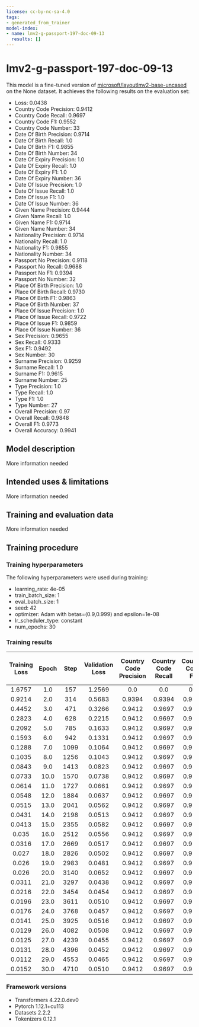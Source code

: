 ```yaml
---
license: cc-by-nc-sa-4.0
tags:
- generated_from_trainer
model-index:
- name: lmv2-g-passport-197-doc-09-13
  results: []
---
```


<!-- This model card has been generated automatically according to the information the Trainer had access to. You
should probably proofread and complete it, then remove this comment. -->

# lmv2-g-passport-197-doc-09-13

This model is a fine-tuned version of [microsoft/layoutlmv2-base-uncased](https://huggingface.co/microsoft/layoutlmv2-base-uncased) on the None dataset.
It achieves the following results on the evaluation set:
- Loss: 0.0438
- Country Code Precision: 0.9412
- Country Code Recall: 0.9697
- Country Code F1: 0.9552
- Country Code Number: 33
- Date Of Birth Precision: 0.9714
- Date Of Birth Recall: 1.0
- Date Of Birth F1: 0.9855
- Date Of Birth Number: 34
- Date Of Expiry Precision: 1.0
- Date Of Expiry Recall: 1.0
- Date Of Expiry F1: 1.0
- Date Of Expiry Number: 36
- Date Of Issue Precision: 1.0
- Date Of Issue Recall: 1.0
- Date Of Issue F1: 1.0
- Date Of Issue Number: 36
- Given Name Precision: 0.9444
- Given Name Recall: 1.0
- Given Name F1: 0.9714
- Given Name Number: 34
- Nationality Precision: 0.9714
- Nationality Recall: 1.0
- Nationality F1: 0.9855
- Nationality Number: 34
- Passport No Precision: 0.9118
- Passport No Recall: 0.9688
- Passport No F1: 0.9394
- Passport No Number: 32
- Place Of Birth Precision: 1.0
- Place Of Birth Recall: 0.9730
- Place Of Birth F1: 0.9863
- Place Of Birth Number: 37
- Place Of Issue Precision: 1.0
- Place Of Issue Recall: 0.9722
- Place Of Issue F1: 0.9859
- Place Of Issue Number: 36
- Sex Precision: 0.9655
- Sex Recall: 0.9333
- Sex F1: 0.9492
- Sex Number: 30
- Surname Precision: 0.9259
- Surname Recall: 1.0
- Surname F1: 0.9615
- Surname Number: 25
- Type Precision: 1.0
- Type Recall: 1.0
- Type F1: 1.0
- Type Number: 27
- Overall Precision: 0.97
- Overall Recall: 0.9848
- Overall F1: 0.9773
- Overall Accuracy: 0.9941

## Model description

More information needed

## Intended uses & limitations

More information needed

## Training and evaluation data

More information needed

## Training procedure

### Training hyperparameters

The following hyperparameters were used during training:
- learning_rate: 4e-05
- train_batch_size: 1
- eval_batch_size: 1
- seed: 42
- optimizer: Adam with betas=(0.9,0.999) and epsilon=1e-08
- lr_scheduler_type: constant
- num_epochs: 30

### Training results

| Training Loss | Epoch | Step | Validation Loss | Country Code Precision | Country Code Recall | Country Code F1 | Country Code Number | Date Of Birth Precision | Date Of Birth Recall | Date Of Birth F1 | Date Of Birth Number | Date Of Expiry Precision | Date Of Expiry Recall | Date Of Expiry F1 | Date Of Expiry Number | Date Of Issue Precision | Date Of Issue Recall | Date Of Issue F1 | Date Of Issue Number | Given Name Precision | Given Name Recall | Given Name F1 | Given Name Number | Nationality Precision | Nationality Recall | Nationality F1 | Nationality Number | Passport No Precision | Passport No Recall | Passport No F1 | Passport No Number | Place Of Birth Precision | Place Of Birth Recall | Place Of Birth F1 | Place Of Birth Number | Place Of Issue Precision | Place Of Issue Recall | Place Of Issue F1 | Place Of Issue Number | Sex Precision | Sex Recall | Sex F1 | Sex Number | Surname Precision | Surname Recall | Surname F1 | Surname Number | Type Precision | Type Recall | Type F1 | Type Number | Overall Precision | Overall Recall | Overall F1 | Overall Accuracy |
|:-------------:|:-----:|:----:|:---------------:|:----------------------:|:-------------------:|:---------------:|:-------------------:|:-----------------------:|:--------------------:|:----------------:|:--------------------:|:------------------------:|:---------------------:|:-----------------:|:---------------------:|:-----------------------:|:--------------------:|:----------------:|:--------------------:|:--------------------:|:-----------------:|:-------------:|:-----------------:|:---------------------:|:------------------:|:--------------:|:------------------:|:---------------------:|:------------------:|:--------------:|:------------------:|:------------------------:|:---------------------:|:-----------------:|:---------------------:|:------------------------:|:---------------------:|:-----------------:|:---------------------:|:-------------:|:----------:|:------:|:----------:|:-----------------:|:--------------:|:----------:|:--------------:|:--------------:|:-----------:|:-------:|:-----------:|:-----------------:|:--------------:|:----------:|:----------------:|
| 1.6757        | 1.0   | 157  | 1.2569          | 0.0                    | 0.0                 | 0.0             | 33                  | 0.0                     | 0.0                  | 0.0              | 34                   | 0.2466                   | 1.0                   | 0.3956            | 36                    | 0.0                     | 0.0                  | 0.0              | 36                   | 0.0                  | 0.0               | 0.0           | 34                | 0.0                   | 0.0                | 0.0            | 34                 | 0.0                   | 0.0                | 0.0            | 32                 | 0.0                      | 0.0                   | 0.0               | 37                    | 0.0                      | 0.0                   | 0.0               | 36                    | 0.0           | 0.0        | 0.0    | 30         | 0.0               | 0.0            | 0.0        | 25             | 0.0            | 0.0         | 0.0     | 27          | 0.2466            | 0.0914         | 0.1333     | 0.8446           |
| 0.9214        | 2.0   | 314  | 0.5683          | 0.9394                 | 0.9394              | 0.9394          | 33                  | 0.9714                  | 1.0                  | 0.9855           | 34                   | 1.0                      | 1.0                   | 1.0               | 36                    | 1.0                     | 1.0                  | 1.0              | 36                   | 0.5625               | 0.5294            | 0.5455        | 34                | 0.9714                | 1.0                | 0.9855         | 34                 | 0.6098                | 0.7812             | 0.6849         | 32                 | 0.9394                   | 0.8378                | 0.8857            | 37                    | 0.8293                   | 0.9444                | 0.8831            | 36                    | 1.0           | 0.9333     | 0.9655 | 30         | 0.6129            | 0.76           | 0.6786     | 25             | 1.0            | 0.8889      | 0.9412  | 27          | 0.8642            | 0.8883         | 0.8761     | 0.9777           |
| 0.4452        | 3.0   | 471  | 0.3266          | 0.9412                 | 0.9697              | 0.9552          | 33                  | 0.9714                  | 1.0                  | 0.9855           | 34                   | 1.0                      | 1.0                   | 1.0               | 36                    | 1.0                     | 1.0                  | 1.0              | 36                   | 0.5556               | 0.4412            | 0.4918        | 34                | 0.9714                | 1.0                | 0.9855         | 34                 | 0.625                 | 0.7812             | 0.6944         | 32                 | 1.0                      | 0.8108                | 0.8955            | 37                    | 0.7556                   | 0.9444                | 0.8395            | 36                    | 0.9655        | 0.9333     | 0.9492 | 30         | 0.5556            | 0.8            | 0.6557     | 25             | 1.0            | 0.7037      | 0.8261  | 27          | 0.8532            | 0.8706         | 0.8618     | 0.9784           |
| 0.2823        | 4.0   | 628  | 0.2215          | 0.9412                 | 0.9697              | 0.9552          | 33                  | 0.9714                  | 1.0                  | 0.9855           | 34                   | 1.0                      | 1.0                   | 1.0               | 36                    | 1.0                     | 1.0                  | 1.0              | 36                   | 0.75                 | 0.8824            | 0.8108        | 34                | 0.9714                | 1.0                | 0.9855         | 34                 | 0.9118                | 0.9688             | 0.9394         | 32                 | 1.0                      | 0.8378                | 0.9118            | 37                    | 0.9459                   | 0.9722                | 0.9589            | 36                    | 0.9333        | 0.9333     | 0.9333 | 30         | 0.75              | 0.96           | 0.8421     | 25             | 1.0            | 0.9630      | 0.9811  | 27          | 0.9286            | 0.9569         | 0.9425     | 0.9885           |
| 0.2092        | 5.0   | 785  | 0.1633          | 0.9412                 | 0.9697              | 0.9552          | 33                  | 0.9714                  | 1.0                  | 0.9855           | 34                   | 1.0                      | 1.0                   | 1.0               | 36                    | 1.0                     | 1.0                  | 1.0              | 36                   | 0.8889               | 0.9412            | 0.9143        | 34                | 0.9714                | 1.0                | 0.9855         | 34                 | 0.8857                | 0.9688             | 0.9254         | 32                 | 1.0                      | 0.8649                | 0.9275            | 37                    | 0.8974                   | 0.9722                | 0.9333            | 36                    | 1.0           | 0.9333     | 0.9655 | 30         | 0.8889            | 0.96           | 0.9231     | 25             | 1.0            | 1.0         | 1.0     | 27          | 0.9525            | 0.9670         | 0.9597     | 0.9918           |
| 0.1593        | 6.0   | 942  | 0.1331          | 0.9412                 | 0.9697              | 0.9552          | 33                  | 0.9714                  | 1.0                  | 0.9855           | 34                   | 1.0                      | 1.0                   | 1.0               | 36                    | 0.9730                  | 1.0                  | 0.9863           | 36                   | 0.8857               | 0.9118            | 0.8986        | 34                | 0.9714                | 1.0                | 0.9855         | 34                 | 0.9118                | 0.9688             | 0.9394         | 32                 | 0.9722                   | 0.9459                | 0.9589            | 37                    | 0.9722                   | 0.9722                | 0.9722            | 36                    | 1.0           | 0.9        | 0.9474 | 30         | 0.8571            | 0.96           | 0.9057     | 25             | 1.0            | 0.9630      | 0.9811  | 27          | 0.9549            | 0.9670         | 0.9609     | 0.9908           |
| 0.1288        | 7.0   | 1099 | 0.1064          | 0.9412                 | 0.9697              | 0.9552          | 33                  | 0.9714                  | 1.0                  | 0.9855           | 34                   | 1.0                      | 1.0                   | 1.0               | 36                    | 1.0                     | 1.0                  | 1.0              | 36                   | 0.9444               | 1.0               | 0.9714        | 34                | 0.9714                | 1.0                | 0.9855         | 34                 | 0.9118                | 0.9688             | 0.9394         | 32                 | 1.0                      | 0.9730                | 0.9863            | 37                    | 1.0                      | 0.9722                | 0.9859            | 36                    | 1.0           | 0.9333     | 0.9655 | 30         | 0.92              | 0.92           | 0.92       | 25             | 1.0            | 1.0         | 1.0     | 27          | 0.9723            | 0.9797         | 0.9760     | 0.9941           |
| 0.1035        | 8.0   | 1256 | 0.1043          | 0.9412                 | 0.9697              | 0.9552          | 33                  | 0.9714                  | 1.0                  | 0.9855           | 34                   | 1.0                      | 1.0                   | 1.0               | 36                    | 1.0                     | 1.0                  | 1.0              | 36                   | 0.9706               | 0.9706            | 0.9706        | 34                | 0.9714                | 1.0                | 0.9855         | 34                 | 0.9118                | 0.9688             | 0.9394         | 32                 | 0.9231                   | 0.9730                | 0.9474            | 37                    | 0.75                     | 1.0                   | 0.8571            | 36                    | 0.9032        | 0.9333     | 0.9180 | 30         | 0.6486            | 0.96           | 0.7742     | 25             | 1.0            | 1.0         | 1.0     | 27          | 0.9085            | 0.9822         | 0.9439     | 0.9856           |
| 0.0843        | 9.0   | 1413 | 0.0823          | 0.9412                 | 0.9697              | 0.9552          | 33                  | 0.9714                  | 1.0                  | 0.9855           | 34                   | 1.0                      | 1.0                   | 1.0               | 36                    | 1.0                     | 1.0                  | 1.0              | 36                   | 0.9143               | 0.9412            | 0.9275        | 34                | 0.9714                | 1.0                | 0.9855         | 34                 | 0.9394                | 0.9688             | 0.9538         | 32                 | 0.9032                   | 0.7568                | 0.8235            | 37                    | 0.9211                   | 0.9722                | 0.9459            | 36                    | 0.9655        | 0.9333     | 0.9492 | 30         | 0.7059            | 0.96           | 0.8136     | 25             | 1.0            | 1.0         | 1.0     | 27          | 0.9355            | 0.9569         | 0.9460     | 0.9905           |
| 0.0733        | 10.0  | 1570 | 0.0738          | 0.9412                 | 0.9697              | 0.9552          | 33                  | 0.9714                  | 1.0                  | 0.9855           | 34                   | 1.0                      | 1.0                   | 1.0               | 36                    | 1.0                     | 1.0                  | 1.0              | 36                   | 0.9714               | 1.0               | 0.9855        | 34                | 0.9714                | 1.0                | 0.9855         | 34                 | 0.9118                | 0.9688             | 0.9394         | 32                 | 0.9459                   | 0.9459                | 0.9459            | 37                    | 1.0                      | 0.9444                | 0.9714            | 36                    | 0.8485        | 0.9333     | 0.8889 | 30         | 0.8333            | 1.0            | 0.9091     | 25             | 0.9643         | 1.0         | 0.9818  | 27          | 0.9484            | 0.9797         | 0.9638     | 0.9911           |
| 0.0614        | 11.0  | 1727 | 0.0661          | 0.9412                 | 0.9697              | 0.9552          | 33                  | 0.9714                  | 1.0                  | 0.9855           | 34                   | 1.0                      | 1.0                   | 1.0               | 36                    | 1.0                     | 1.0                  | 1.0              | 36                   | 0.9714               | 1.0               | 0.9855        | 34                | 0.9714                | 1.0                | 0.9855         | 34                 | 0.9118                | 0.9688             | 0.9394         | 32                 | 0.9459                   | 0.9459                | 0.9459            | 37                    | 1.0                      | 0.9722                | 0.9859            | 36                    | 0.9655        | 0.9333     | 0.9492 | 30         | 0.9231            | 0.96           | 0.9412     | 25             | 1.0            | 0.9630      | 0.9811  | 27          | 0.9673            | 0.9772         | 0.9722     | 0.9934           |
| 0.0548        | 12.0  | 1884 | 0.0637          | 0.9412                 | 0.9697              | 0.9552          | 33                  | 0.9714                  | 1.0                  | 0.9855           | 34                   | 1.0                      | 1.0                   | 1.0               | 36                    | 0.9730                  | 1.0                  | 0.9863           | 36                   | 0.9167               | 0.9706            | 0.9429        | 34                | 0.9714                | 1.0                | 0.9855         | 34                 | 0.9118                | 0.9688             | 0.9394         | 32                 | 0.9459                   | 0.9459                | 0.9459            | 37                    | 1.0                      | 0.9722                | 0.9859            | 36                    | 0.875         | 0.9333     | 0.9032 | 30         | 0.9259            | 1.0            | 0.9615     | 25             | 0.9643         | 1.0         | 0.9818  | 27          | 0.9507            | 0.9797         | 0.965      | 0.9921           |
| 0.0515        | 13.0  | 2041 | 0.0562          | 0.9412                 | 0.9697              | 0.9552          | 33                  | 0.9714                  | 1.0                  | 0.9855           | 34                   | 1.0                      | 1.0                   | 1.0               | 36                    | 1.0                     | 1.0                  | 1.0              | 36                   | 0.9714               | 1.0               | 0.9855        | 34                | 0.9714                | 1.0                | 0.9855         | 34                 | 0.9118                | 0.9688             | 0.9394         | 32                 | 0.9730                   | 0.9730                | 0.9730            | 37                    | 1.0                      | 1.0                   | 1.0               | 36                    | 0.9333        | 0.9333     | 0.9333 | 30         | 0.8621            | 1.0            | 0.9259     | 25             | 0.9643         | 1.0         | 0.9818  | 27          | 0.9605            | 0.9873         | 0.9737     | 0.9931           |
| 0.0431        | 14.0  | 2198 | 0.0513          | 0.9412                 | 0.9697              | 0.9552          | 33                  | 0.9714                  | 1.0                  | 0.9855           | 34                   | 1.0                      | 1.0                   | 1.0               | 36                    | 1.0                     | 1.0                  | 1.0              | 36                   | 0.9444               | 1.0               | 0.9714        | 34                | 0.9714                | 1.0                | 0.9855         | 34                 | 0.9118                | 0.9688             | 0.9394         | 32                 | 1.0                      | 0.9730                | 0.9863            | 37                    | 1.0                      | 1.0                   | 1.0               | 36                    | 1.0           | 0.9333     | 0.9655 | 30         | 0.9231            | 0.96           | 0.9412     | 25             | 1.0            | 0.9630      | 0.9811  | 27          | 0.9724            | 0.9822         | 0.9773     | 0.9944           |
| 0.0413        | 15.0  | 2355 | 0.0582          | 0.9412                 | 0.9697              | 0.9552          | 33                  | 0.9706                  | 0.9706               | 0.9706           | 34                   | 0.9730                   | 1.0                   | 0.9863            | 36                    | 0.9730                  | 1.0                  | 0.9863           | 36                   | 0.9429               | 0.9706            | 0.9565        | 34                | 0.9714                | 1.0                | 0.9855         | 34                 | 0.9118                | 0.9688             | 0.9394         | 32                 | 1.0                      | 0.9730                | 0.9863            | 37                    | 1.0                      | 1.0                   | 1.0               | 36                    | 0.9655        | 0.9333     | 0.9492 | 30         | 0.8929            | 1.0            | 0.9434     | 25             | 1.0            | 1.0         | 1.0     | 27          | 0.9627            | 0.9822         | 0.9724     | 0.9934           |
| 0.035         | 16.0  | 2512 | 0.0556          | 0.9412                 | 0.9697              | 0.9552          | 33                  | 0.9714                  | 1.0                  | 0.9855           | 34                   | 1.0                      | 1.0                   | 1.0               | 36                    | 1.0                     | 0.9722               | 0.9859           | 36                   | 0.8857               | 0.9118            | 0.8986        | 34                | 0.9714                | 1.0                | 0.9855         | 34                 | 0.9118                | 0.9688             | 0.9394         | 32                 | 0.9730                   | 0.9730                | 0.9730            | 37                    | 1.0                      | 0.9722                | 0.9859            | 36                    | 0.9333        | 0.9333     | 0.9333 | 30         | 0.8621            | 1.0            | 0.9259     | 25             | 1.0            | 1.0         | 1.0     | 27          | 0.9552            | 0.9746         | 0.9648     | 0.9915           |
| 0.0316        | 17.0  | 2669 | 0.0517          | 0.9412                 | 0.9697              | 0.9552          | 33                  | 0.9714                  | 1.0                  | 0.9855           | 34                   | 1.0                      | 1.0                   | 1.0               | 36                    | 1.0                     | 1.0                  | 1.0              | 36                   | 0.9167               | 0.9706            | 0.9429        | 34                | 0.9714                | 1.0                | 0.9855         | 34                 | 0.9118                | 0.9688             | 0.9394         | 32                 | 1.0                      | 0.9730                | 0.9863            | 37                    | 1.0                      | 0.9722                | 0.9859            | 36                    | 0.875         | 0.9333     | 0.9032 | 30         | 0.8929            | 1.0            | 0.9434     | 25             | 1.0            | 1.0         | 1.0     | 27          | 0.9579            | 0.9822         | 0.9699     | 0.9928           |
| 0.027         | 18.0  | 2826 | 0.0502          | 0.9412                 | 0.9697              | 0.9552          | 33                  | 0.9714                  | 1.0                  | 0.9855           | 34                   | 0.9730                   | 1.0                   | 0.9863            | 36                    | 1.0                     | 1.0                  | 1.0              | 36                   | 0.9444               | 1.0               | 0.9714        | 34                | 0.9714                | 1.0                | 0.9855         | 34                 | 0.9118                | 0.9688             | 0.9394         | 32                 | 1.0                      | 0.9730                | 0.9863            | 37                    | 1.0                      | 0.9722                | 0.9859            | 36                    | 0.9032        | 0.9333     | 0.9180 | 30         | 0.9259            | 1.0            | 0.9615     | 25             | 1.0            | 1.0         | 1.0     | 27          | 0.9628            | 0.9848         | 0.9737     | 0.9931           |
| 0.026         | 19.0  | 2983 | 0.0481          | 0.9412                 | 0.9697              | 0.9552          | 33                  | 0.9714                  | 1.0                  | 0.9855           | 34                   | 1.0                      | 1.0                   | 1.0               | 36                    | 1.0                     | 1.0                  | 1.0              | 36                   | 0.9189               | 1.0               | 0.9577        | 34                | 0.9714                | 1.0                | 0.9855         | 34                 | 0.9118                | 0.9688             | 0.9394         | 32                 | 1.0                      | 0.9730                | 0.9863            | 37                    | 1.0                      | 1.0                   | 1.0               | 36                    | 0.9333        | 0.9333     | 0.9333 | 30         | 0.8333            | 1.0            | 0.9091     | 25             | 1.0            | 1.0         | 1.0     | 27          | 0.9581            | 0.9873         | 0.9725     | 0.9928           |
| 0.026         | 20.0  | 3140 | 0.0652          | 0.9412                 | 0.9697              | 0.9552          | 33                  | 0.9714                  | 1.0                  | 0.9855           | 34                   | 0.9730                   | 1.0                   | 0.9863            | 36                    | 1.0                     | 1.0                  | 1.0              | 36                   | 0.9714               | 1.0               | 0.9855        | 34                | 0.9714                | 1.0                | 0.9855         | 34                 | 0.8611                | 0.9688             | 0.9118         | 32                 | 0.9730                   | 0.9730                | 0.9730            | 37                    | 0.9730                   | 1.0                   | 0.9863            | 36                    | 0.8235        | 0.9333     | 0.8750 | 30         | 0.8333            | 1.0            | 0.9091     | 25             | 1.0            | 1.0         | 1.0     | 27          | 0.9419            | 0.9873         | 0.9641     | 0.9882           |
| 0.0311        | 21.0  | 3297 | 0.0438          | 0.9412                 | 0.9697              | 0.9552          | 33                  | 0.9714                  | 1.0                  | 0.9855           | 34                   | 1.0                      | 1.0                   | 1.0               | 36                    | 1.0                     | 1.0                  | 1.0              | 36                   | 0.9444               | 1.0               | 0.9714        | 34                | 0.9714                | 1.0                | 0.9855         | 34                 | 0.9118                | 0.9688             | 0.9394         | 32                 | 1.0                      | 0.9730                | 0.9863            | 37                    | 1.0                      | 0.9722                | 0.9859            | 36                    | 0.9655        | 0.9333     | 0.9492 | 30         | 0.9259            | 1.0            | 0.9615     | 25             | 1.0            | 1.0         | 1.0     | 27          | 0.97              | 0.9848         | 0.9773     | 0.9941           |
| 0.0216        | 22.0  | 3454 | 0.0454          | 0.9412                 | 0.9697              | 0.9552          | 33                  | 0.9714                  | 1.0                  | 0.9855           | 34                   | 1.0                      | 1.0                   | 1.0               | 36                    | 1.0                     | 1.0                  | 1.0              | 36                   | 0.9706               | 0.9706            | 0.9706        | 34                | 0.9714                | 1.0                | 0.9855         | 34                 | 0.9118                | 0.9688             | 0.9394         | 32                 | 1.0                      | 0.9730                | 0.9863            | 37                    | 1.0                      | 0.9722                | 0.9859            | 36                    | 0.9333        | 0.9333     | 0.9333 | 30         | 0.9259            | 1.0            | 0.9615     | 25             | 1.0            | 1.0         | 1.0     | 27          | 0.9699            | 0.9822         | 0.9760     | 0.9941           |
| 0.0196        | 23.0  | 3611 | 0.0510          | 0.9412                 | 0.9697              | 0.9552          | 33                  | 0.9714                  | 1.0                  | 0.9855           | 34                   | 1.0                      | 1.0                   | 1.0               | 36                    | 1.0                     | 1.0                  | 1.0              | 36                   | 0.9714               | 1.0               | 0.9855        | 34                | 0.9714                | 1.0                | 0.9855         | 34                 | 0.9118                | 0.9688             | 0.9394         | 32                 | 0.8718                   | 0.9189                | 0.8947            | 37                    | 1.0                      | 0.9722                | 0.9859            | 36                    | 0.9655        | 0.9333     | 0.9492 | 30         | 0.9259            | 1.0            | 0.9615     | 25             | 1.0            | 1.0         | 1.0     | 27          | 0.9602            | 0.9797         | 0.9698     | 0.9934           |
| 0.0176        | 24.0  | 3768 | 0.0457          | 0.9412                 | 0.9697              | 0.9552          | 33                  | 0.9714                  | 1.0                  | 0.9855           | 34                   | 1.0                      | 1.0                   | 1.0               | 36                    | 1.0                     | 1.0                  | 1.0              | 36                   | 0.9706               | 0.9706            | 0.9706        | 34                | 0.9714                | 1.0                | 0.9855         | 34                 | 0.9118                | 0.9688             | 0.9394         | 32                 | 1.0                      | 0.9730                | 0.9863            | 37                    | 1.0                      | 1.0                   | 1.0               | 36                    | 0.9333        | 0.9333     | 0.9333 | 30         | 0.8929            | 1.0            | 0.9434     | 25             | 1.0            | 1.0         | 1.0     | 27          | 0.9676            | 0.9848         | 0.9761     | 0.9938           |
| 0.0141        | 25.0  | 3925 | 0.0516          | 0.9412                 | 0.9697              | 0.9552          | 33                  | 0.9714                  | 1.0                  | 0.9855           | 34                   | 1.0                      | 1.0                   | 1.0               | 36                    | 1.0                     | 1.0                  | 1.0              | 36                   | 0.9714               | 1.0               | 0.9855        | 34                | 0.9714                | 1.0                | 0.9855         | 34                 | 0.9118                | 0.9688             | 0.9394         | 32                 | 0.9722                   | 0.9459                | 0.9589            | 37                    | 0.9730                   | 1.0                   | 0.9863            | 36                    | 0.875         | 0.9333     | 0.9032 | 30         | 0.9231            | 0.96           | 0.9412     | 25             | 0.9643         | 1.0         | 0.9818  | 27          | 0.9579            | 0.9822         | 0.9699     | 0.9928           |
| 0.0129        | 26.0  | 4082 | 0.0508          | 0.9412                 | 0.9697              | 0.9552          | 33                  | 0.9714                  | 1.0                  | 0.9855           | 34                   | 0.9730                   | 1.0                   | 0.9863            | 36                    | 1.0                     | 1.0                  | 1.0              | 36                   | 0.9714               | 1.0               | 0.9855        | 34                | 0.9714                | 1.0                | 0.9855         | 34                 | 0.9118                | 0.9688             | 0.9394         | 32                 | 1.0                      | 0.9730                | 0.9863            | 37                    | 1.0                      | 1.0                   | 1.0               | 36                    | 0.875         | 0.9333     | 0.9032 | 30         | 0.9259            | 1.0            | 0.9615     | 25             | 1.0            | 1.0         | 1.0     | 27          | 0.9629            | 0.9873         | 0.9749     | 0.9934           |
| 0.0125        | 27.0  | 4239 | 0.0455          | 0.9412                 | 0.9697              | 0.9552          | 33                  | 0.9714                  | 1.0                  | 0.9855           | 34                   | 1.0                      | 1.0                   | 1.0               | 36                    | 1.0                     | 1.0                  | 1.0              | 36                   | 0.9714               | 1.0               | 0.9855        | 34                | 0.9714                | 1.0                | 0.9855         | 34                 | 0.9118                | 0.9688             | 0.9394         | 32                 | 1.0                      | 0.9730                | 0.9863            | 37                    | 1.0                      | 0.9722                | 0.9859            | 36                    | 1.0           | 0.9333     | 0.9655 | 30         | 0.9259            | 1.0            | 0.9615     | 25             | 0.8710         | 1.0         | 0.9310  | 27          | 0.9652            | 0.9848         | 0.9749     | 0.9934           |
| 0.0131        | 28.0  | 4396 | 0.0452          | 0.9412                 | 0.9697              | 0.9552          | 33                  | 0.9714                  | 1.0                  | 0.9855           | 34                   | 1.0                      | 1.0                   | 1.0               | 36                    | 1.0                     | 0.9722               | 0.9859           | 36                   | 0.9429               | 0.9706            | 0.9565        | 34                | 0.9714                | 1.0                | 0.9855         | 34                 | 0.9118                | 0.9688             | 0.9394         | 32                 | 1.0                      | 0.9730                | 0.9863            | 37                    | 1.0                      | 0.9722                | 0.9859            | 36                    | 1.0           | 0.9333     | 0.9655 | 30         | 0.9231            | 0.96           | 0.9412     | 25             | 1.0            | 1.0         | 1.0     | 27          | 0.9722            | 0.9772         | 0.9747     | 0.9941           |
| 0.0112        | 29.0  | 4553 | 0.0465          | 0.9412                 | 0.9697              | 0.9552          | 33                  | 0.9714                  | 1.0                  | 0.9855           | 34                   | 1.0                      | 1.0                   | 1.0               | 36                    | 1.0                     | 1.0                  | 1.0              | 36                   | 0.9714               | 1.0               | 0.9855        | 34                | 0.9714                | 1.0                | 0.9855         | 34                 | 0.9118                | 0.9688             | 0.9394         | 32                 | 0.9459                   | 0.9459                | 0.9459            | 37                    | 0.9722                   | 0.9722                | 0.9722            | 36                    | 0.9333        | 0.9333     | 0.9333 | 30         | 0.9583            | 0.92           | 0.9388     | 25             | 1.0            | 1.0         | 1.0     | 27          | 0.9649            | 0.9772         | 0.9710     | 0.9931           |
| 0.0152        | 30.0  | 4710 | 0.0510          | 0.9412                 | 0.9697              | 0.9552          | 33                  | 0.9714                  | 1.0                  | 0.9855           | 34                   | 1.0                      | 1.0                   | 1.0               | 36                    | 1.0                     | 1.0                  | 1.0              | 36                   | 0.8857               | 0.9118            | 0.8986        | 34                | 0.9714                | 1.0                | 0.9855         | 34                 | 0.9118                | 0.9688             | 0.9394         | 32                 | 0.9730                   | 0.9730                | 0.9730            | 37                    | 1.0                      | 0.9722                | 0.9859            | 36                    | 1.0           | 0.9333     | 0.9655 | 30         | 0.9231            | 0.96           | 0.9412     | 25             | 1.0            | 1.0         | 1.0     | 27          | 0.9648            | 0.9746         | 0.9697     | 0.9931           |


### Framework versions

- Transformers 4.22.0.dev0
- Pytorch 1.12.1+cu113
- Datasets 2.2.2
- Tokenizers 0.12.1
